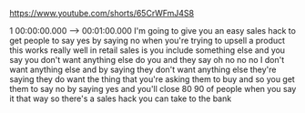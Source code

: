 https://www.youtube.com/shorts/65CrWFmJ4S8

1 00:00:00.000 --\> 00:01:00.000 I'm going to give you an easy sales
hack to get people to say yes by saying no when you're trying to upsell
a product this works really well in retail sales is you include
something else and you say you don't want anything else do you and they
say oh no no no I don't want anything else and by saying they don't want
anything else they're saying they do want the thing that you're asking
them to buy and so you get them to say no by saying yes and you'll close
80 90 of people when you say it that way so there's a sales hack you can
take to the bank
